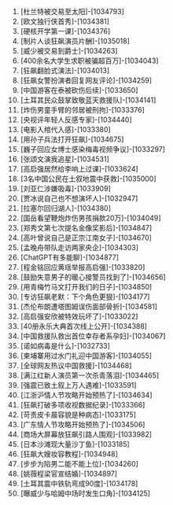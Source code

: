 
1. [杜兰特被交易至太阳]-[1034793]
1. [欧文独行侠首秀]-[1034381]
1. [硬核开学第一课]-[1034376]
1. [制片人谈狂飙演员片酬]-[1035018]
1. [威少被交易到爵士]-[1034263]
1. [400余名大学生求职被骗超百万]-[1034043]
1. [狂飙翻脸式演法]-[1034013]
1. [狂飙女警扮演者回复网友评论]-[1034259]
1. [中国游客在泰被砍伤后续]-[1033650]
1. [土耳其民众鼓掌致敬蓝天救援队]-[1034141]
1. [炸伤男童手臂的邻居被刑拘]-[1033376]
1. [央视评年轻人反感专家]-[1034440]
1. [电影入棺代入感]-[1033380]
1. [用孙子兵法打开狂飙]-[1034675]
1. [巍子回应女博士感染梅毒视频争议]-[1033297]
1. [张颂文演我追星]-[1034531]
1. [高启强居然给李响上过课]-[1033624]
1. [3名中国公民在土叙地震中获救]-[1035000]
1. [刘亚仁涉嫌吸毒]-[1033909]
1. [贾冰说自己也不想演坏人]-[1032947]
1. [拉塞尔回归湖人]-[1034380]
1. [国岳看望鞭炮炸伤男孩捐款20万]-[1034049]
1. [郑秀文第七次提名金像奖影后]-[1034847]
1. [高叶曾说自己是正宗江南女子]-[1034670]
1. [孟晚舟带队走访两家央企]-[1034303]
1. [ChatGPT有多能聊]-[1034877]
1. [程金铭回应黄瑶举报高启强]-[1033820]
1. [鼓励失意男子的暖心接警员找到了]-[1034656]
1. [用青梅竹马文打开我们的日子]-[1034850]
1. [专访狂飙老默：下个角色更狠]-[1034177]
1. [杰伦布朗遭塔图姆误伤面部骨折]-[1034581]
1. [高启强安欣被特效玩坏了]-[1033022]
1. [40册永乐大典首次线上公开]-[1034388]
1. [中国救援队救出首位幸存者系孕妇]-[1034067]
1. [诺如病毒是什么]-[1032733]
1. [柬埔寨用过水门礼迎中国游客]-[1034055]
1. [全球网友热议中国救援]-[1034468]
1. [满江红新人演员第一次杀青落泪]-[1034465]
1. [强震已致土叙上万人遇难]-[1033591]
1. [江浙沪情人节攻略开始预热了]-[1034634]
1. [狂飙打破多项收视数据纪录]-[1033366]
1. [苛责皮卡晨容貌是种病态]-[1033175]
1. [广东情人节攻略开始预热了]-[1034506]
1. [商场大屏幕放狂飙引路人围观]-[1033982]
1. [日本沙滩现大量沙丁鱼]-[1033185]
1. [狂飙大嫂妆容教程]-[1034948]
1. [步步为陷男二能不能上位]-[1034260]
1. [姚薇程梁官宣结婚]-[1034897]
1. [土耳其震中铁轨弯成90度]-[1034178]
1. [曝威少与哈姆中场时发生口角]-[1034125]